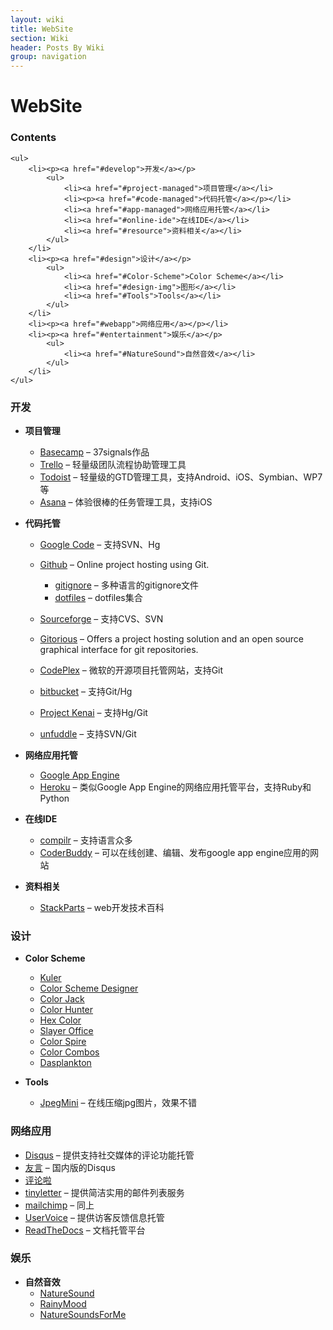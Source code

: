 ```yaml
---
layout: wiki
title: WebSite
section: Wiki
header: Posts By Wiki
group: navigation
---
```


WebSite
=======

<div id="charpter">
	<h3>Contents</h3>
	
	<ul>
		<li><p><a href="#develop">开发</a></p>
			<ul>
				<li><a href="#project-managed">项目管理</a></li>
				<li><p><a href="#code-managed">代码托管</a></p></li>
				<li><a href="#app-managed">网络应用托管</a></li>
				<li><a href="#online-ide">在线IDE</a></li>
                <li><a href="#resource">资料相关</a></li>
			</ul>
		</li>
		<li><p><a href="#design">设计</a></p>
			<ul>
				<li><a href="#Color-Scheme">Color Scheme</a></li>
				<li><a href="#design-img">图形</a></li>
				<li><a href="#Tools">Tools</a></li>
			</ul>
		</li>
		<li><p><a href="#webapp">网络应用</a></p></li>
		<li><p><a href="#entertainment">娱乐</a></p>
			<ul>
				<li><a href="#NatureSound">自然音效</a></li>
			</ul>
		</li>
	</ul>
</div>

### <label id="develop"/>开发

-   **<label id="project-managed"/>项目管理**
    -   [Basecamp](http://basecamphq.com/) – 37signals作品
    -   [Trello](http://trello.com/) – 轻量级团队流程协助管理工具
    -   [Todoist](http://todoist.com) –
        轻量级的GTD管理工具，支持Android、iOS、Symbian、WP7等
    -   [Asana](http://asana.com) – 体验很棒的任务管理工具，支持iOS

-   **<label id="code-managed"/>代码托管**
    -   [Google Code](http://code.google.com/hosting/) – 支持SVN、Hg
    -   [Github](http://github.com) – Online project hosting using Git.
        -   [gitignore](https://github.com/github/gitignore) –
            多种语言的gitignore文件
        -   [dotfiles](http://dotfiles.github.com/) – dotfiles集合

    -   [Sourceforge](http://sourceforge.net/) – 支持CVS、SVN
    -   [Gitorious](http://gitorious.org) – Offers a project hosting
        solution and an open source graphical interface for git
        repositories.
    -   [CodePlex](http://www.codeplex.com/) –
        微软的开源项目托管网站，支持Git
    -   [bitbucket](https://bitbucket.org/) – 支持Git/Hg
    -   [Project Kenai](http://kenai.com/) – 支持Hg/Git
    -   [unfuddle](http://unfuddle.com/) – 支持SVN/Git

-   **<label id="app-managed"/>网络应用托管**
    -   [Google App Engine](https://appengine.google.com/)
    -   [Heroku](http://www.heroku.com/) – 类似Google App
        Engine的网络应用托管平台，支持Ruby和Python

-   **<label id="online-ide"/>在线IDE**
    -   [compilr](http://compilr.com) – 支持语言众多
    -   [CoderBuddy](http://coderbuddy1.appspot.com) –
        可以在线创建、编辑、发布google app engine应用的网站

-   **<label id="resource"/>资料相关**
    -   [StackParts](http://stackparts.com/) – web开发技术百科

### <label id="design"/>设计

-   **<label id="Color-Scheme"/>Color Scheme**
    -   [Kuler](http://kuler.adobe.com/#themes/rating?time=30)
    -   [Color Scheme Designer](http://colorschemedesigner.com/)
    -   [Color Jack](http://www.colorjack.com/sphere/)
    -   [Color Hunter](http://www.colorhunter.com/)
    -   [Hex
        Color](http://www.2createawebsite.com/build/hex-color-scheme-generator.html)
    -   [Slayer Office](http://slayeroffice.com/tools/color_palette/)
    -   [Color Spire](http://www.colorspire.com/)
    -   [Color Combos](http://www.colorcombos.com/)
    -   [Dasplankton](http://www.dasplankton.de/ContrastA/)

-   **<label id="Tools"/>Tools**
    -   [JpegMini](http://www.jpegmini.com) – 在线压缩jpg图片，效果不错

### <label id="webapp"/>网络应用

-   [Disqus](http://disqus.com/) – 提供支持社交媒体的评论功能托管
-   [友言](http://uyan.cc/) – 国内版的Disqus
-   [评论啦](http://pinglun.la/)
-   [tinyletter](http://tinyletter.com) – 提供简洁实用的邮件列表服务
-   [mailchimp](http://mailchimp.com) – 同上
-   [UserVoice](http://uservoice.com/) – 提供访客反馈信息托管
-   [ReadTheDocs](http://readthedocs.org) – 文档托管平台

### <label id="entertainment"/>娱乐

-   **<label id="NatureSound"/>自然音效**
    -   [NatureSound](http://naturesound.org/)
    -   [RainyMood](http://www.rainymood.com/)
    -   [NatureSoundsForMe](http://naturesoundsfor.me)


